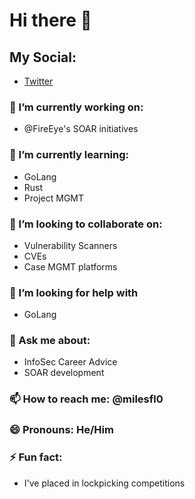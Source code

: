 # Hi there 👋

## My Social:
- [Twitter](https://twitter.com/milesfl0)

### 🔭 I’m currently working on:
  - @FireEye's SOAR initiatives

### 🌱 I’m currently learning:
  - GoLang
  - Rust
  - Project MGMT

### 👯 I’m looking to collaborate on:
  - Vulnerability Scanners
  - CVEs
  - Case MGMT platforms

### 🤔 I’m looking for help with
  - GoLang

### 💬 Ask me about:
  - InfoSec Career Advice
  - SOAR development

### 📫 How to reach me: @milesfl0

### 😄 Pronouns: He/Him

### ⚡ Fun fact:
  - I've placed in lockpicking competitions
